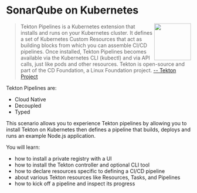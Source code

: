 # SonarQube on Kubernetes #

<img align="right" src="/javajon/courses/kubernetes-pipelines/tekton/assets/tekton.png" height="100" width="100">

> Tekton Pipelines is a Kubernetes extension that installs and runs on your Kubernetes cluster. It defines a set of Kubernetes Custom Resources that act as building blocks from which you can assemble CI/CD pipelines. Once installed, Tekton Pipelines becomes available via the Kubernetes CLI (kubectl) and via API calls, just like pods and other resources. Tekton is open-source and part of the CD Foundation, a Linux Foundation project. [-- Tekton Project](https://github.com/tektoncd/pipeline)

Tekton Pipelines are:

- Cloud Native
- Decoupled
- Typed

This scenario allows you to experience Tekton pipelines by allowing you to install Tekton on Kubernetes then defines a pipeline that builds, deploys and runs an example Node.js application.

You will learn:

- how to install a private registry with a UI
- how to install the Tekton controller and optional CLI tool
- how to declare resources specific to defining a CI/CD pipeline
- about various Tekton resources like Resources, Tasks, and Pipelines
- how to kick off a pipeline and inspect its progress
